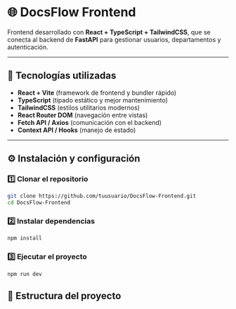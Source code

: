 # 🌐 DocsFlow Frontend

Frontend desarrollado con **React + TypeScript + TailwindCSS**, que se conecta al backend de **FastAPI** para gestionar usuarios, departamentos y autenticación.  

---

## 🚀 Tecnologías utilizadas
- **React + Vite** (framework de frontend y bundler rápido)
- **TypeScript** (tipado estático y mejor mantenimiento)
- **TailwindCSS** (estilos utilitarios modernos)
- **React Router DOM** (navegación entre vistas)
- **Fetch API / Axios** (comunicación con el backend)
- **Context API / Hooks** (manejo de estado)

---

## ⚙️ Instalación y configuración

### 1️⃣ Clonar el repositorio
```bash
git clone https://github.com/tuusuario/DocsFlow-Frontend.git
cd DocsFlow-Frontend
```

### 2️⃣ Instalar dependencias
```bash
npm install
```

### 3️⃣ Ejecutar el proyecto
```bash
npm run dev
```

## 📂 Estructura del proyecto
